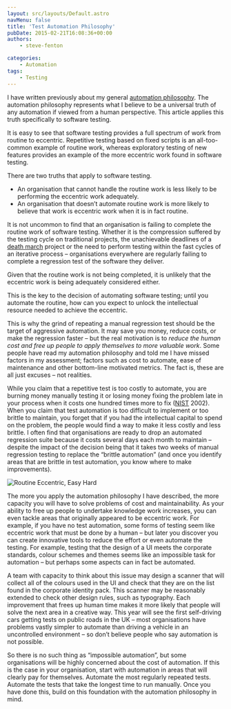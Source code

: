 ```yaml
---
layout: src/layouts/Default.astro
navMenu: false
title: 'Test Automation Philosophy'
pubDate: 2015-02-21T16:08:36+00:00
authors:
    - steve-fenton

categories:
    - Automation
tags:
    - Testing
---
```


I have written previously about my general [automation philosophy](/2015/02/automation-philosophy/). The automation philosophy represents what I believe to be a universal truth of any automation if viewed from a human perspective. This article applies this truth specifically to software testing.

It is easy to see that software testing provides a full spectrum of work from routine to eccentric. Repetitive testing based on fixed scripts is an all-too-common example of routine work, whereas exploratory testing of new features provides an example of the more eccentric work found in software testing.

There are two truths that apply to software testing.

- An organisation that cannot handle the routine work is less likely to be performing the eccentric work adequately.
- An organisation that doesn’t automate routine work is more likely to believe that work is eccentric work when it is in fact routine.

It is not uncommon to find that an organisation is failing to complete the routine work of software testing. Whether it is the compression suffered by the testing cycle on traditional projects, the unachievable deadlines of a [death march](http://www.amazon.co.uk/Death-March-Yourdon-Press-Computing/dp/0137483104/) project or the need to perform testing within the fast cycles of an iterative process – organisations everywhere are regularly failing to complete a regression test of the software they deliver.

Given that the routine work is not being completed, it is unlikely that the eccentric work is being adequately considered either.

This is the key to the decision of automating software testing; until you automate the routine, how can you expect to unlock the intellectual resource needed to achieve the eccentric.

This is why the grind of repeating a manual regression test should be the target of aggressive automation. It may save you money, reduce costs, or make the regression faster – but the real motivation is to *reduce the human cost and free up people to apply themselves to more valuable work*. Some people have read my automation philosophy and told me I have missed factors in my assessment; factors such as cost to automate, ease of maintenance and other bottom-line motivated metrics. The fact is, these are all just excuses – not realities.

While you claim that a repetitive test is too costly to automate, you are burning money manually testing it or losing money fixing the problem late in your process when it costs one hundred times more to fix ([NIST](http://www.nist.gov/) 2002). When you claim that test automation is too difficult to implement or too brittle to maintain, you forget that if you had the intellectual capital to spend on the problem, the people would find a way to make it less costly and less brittle. I often find that organisations are ready to drop an automated regression suite because it costs several days each month to maintain – despite the impact of the decision being that it takes two weeks of manual regression testing to replace the “brittle automation” (and once you identify areas that are brittle in test automation, you know where to make improvements).

![Routine Eccentric, Easy Hard](/img/2015/07/Routine-Eccentric-vs-Easy-Hard.png)

The more you apply the automation philosophy I have described, the more capacity you will have to solve problems of cost and maintainability. As your ability to free up people to undertake knowledge work increases, you can even tackle areas that originally appeared to be eccentric work. For example, if you have no test automation, some forms of testing seem like eccentric work that must be done by a human – but later you discover you can create innovative tools to reduce the effort or even automate the testing. For example, testing that the design of a UI meets the corporate standards, colour schemes and themes seems like an impossible task for automation – but perhaps some aspects can in fact be automated.

A team with capacity to think about this issue may design a scanner that will collect all of the colours used in the UI and check that they are on the list found in the corporate identity pack. This scanner may be reasonably extended to check other design rules, such as typography. Each improvement that frees up human time makes it more likely that people will solve the next area in a creative way. This year will see the first self-driving cars getting tests on public roads in the UK – most organisations have problems vastly simpler to automate than driving a vehicle in an uncontrolled environment – so don’t believe people who say automation is not possible.

So there is no such thing as “impossible automation”, but some organisations will be highly concerned about the cost of automation. If this is the case in your organisation, start with automation in areas that will clearly pay for themselves. Automate the most regularly repeated tests. Automate the tests that take the longest time to run manually. Once you have done this, build on this foundation with the automation philosophy in mind.